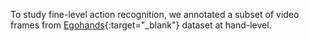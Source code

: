 To study fine-level action recognition, we annotated a subset of video frames from [Egohands](http://vision.soic.indiana.edu/projects/egohands/){:target="_blank"} dataset at hand-level. 
